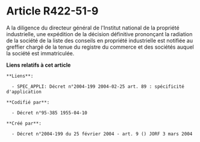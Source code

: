 # Article R422-51-9

A la diligence du directeur général de l'Institut national de la propriété industrielle, une expédition de la décision
définitive prononçant la radiation de la société de la liste des conseils en propriété industrielle est notifiée au greffier
chargé de la tenue du registre du commerce et des sociétés auquel la société est immatriculée.

**Liens relatifs à cet article**

	**Liens**:

	  - SPEC_APPLI: Décret n°2004-199 2004-02-25 art. 89 : spécificité d'application

	**Codifié par**:

	  - Décret n°95-385 1955-04-10

	**Créé par**:

	  - Décret n°2004-199 du 25 février 2004 - art. 9 () JORF 3 mars 2004
